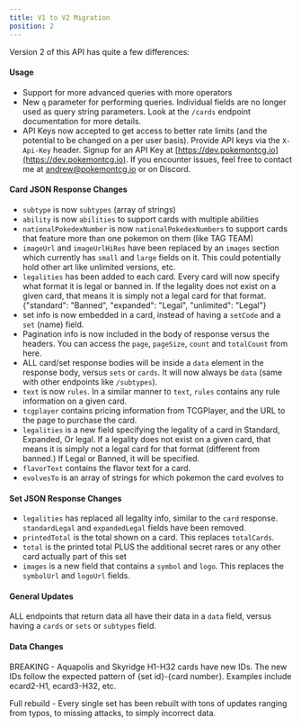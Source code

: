 ```yaml
---
title: V1 to V2 Migration
position: 2
---
```


Version 2 of this API has quite a few differences:

#### Usage

- Support for more advanced queries with more operators
- New `q` parameter for performing queries. Individual fields are no longer used as query string parameters. Look at the `/cards` endpoint documentation for more details.
- API Keys now accepted to get access to better rate limits (and the potential to be changed on a per user basis). Provide API keys via the `X-Api-Key` header. Signup for an API Key at [https://dev.pokemontcg.io](https://dev.pokemontcg.io). If you encounter issues, feel free to contact me at andrew@pokemontcg.io or on Discord.

#### Card JSON Response Changes

- `subtype` is now `subtypes` (array of strings)
- `ability` is now `abilities` to support cards with multiple abilities
- `nationalPokedexNumber` is now `nationalPokedexNumbers` to support cards that feature more than one pokemon on them (like TAG TEAM)
- `imageUrl` and `imageUrlHiRes` have been replaced by an `images` section which currently has `small` and `large` fields on it. This could potentially hold other art like unlimited versions, etc.
- `legalities` has been added to each card. Every card will now specify what format it is legal or banned in. If the legality does not exist on a given card, that means it is simply not a legal card for that format. {"standard": "Banned", "expanded": "Legal", "unlimited": "Legal"}
- set info is now embedded in a card, instead of having a `setCode` and a `set` (name) field.
- Pagination info is now included in the body of response versus the headers. You can access the `page`, `pageSize`, `count` and `totalCount` from here.
- ALL card/set response bodies will be inside a `data` element in the response body, versus `sets` or `cards`. It will now always be `data` (same with other endpoints like `/subtypes`).
- `text` is now `rules`. In a similar manner to `text`, `rules` contains any rule information on a given card.
- `tcgplayer` contains pricing information from TCGPlayer, and the URL to the page to purchase the card.
- `legalities` is a new field specifying the legality of a card in Standard, Expanded, Or legal. If a legality does not exist on a given card, that means it is simply not a legal card for that format (different from banned.) If Legal or Banned, it will be specified.
- `flavorText` contains the flavor text for a card.
- `evolvesTo` is an array of strings for which pokemon the card evolves to

#### Set JSON Response Changes

- `legalities` has replaced all legality info, similar to the `card` response. `standardLegal` and `expandedLegal` fields have been removed.
- `printedTotal` is the total shown on a card. This replaces `totalCards`.
- `total` is the printed total PLUS the additional secret rares or any other card actually part of this set
- `images` is a new field that contains a `symbol` and `logo`. This replaces the `symbolUrl` and `logoUrl` fields.

#### General Updates

ALL endpoints that return data all have their data in a `data` field, versus having a `cards` or `sets` or `subtypes` field.

#### Data Changes

BREAKING - Aquapolis and Skyridge H1-H32 cards have new IDs. The new IDs follow the expected pattern of {set id}-{card number}. Examples include ecard2-H1, ecard3-H32, etc.

Full rebuild - Every single set has been rebuilt with tons of updates ranging from typos, to missing attacks, to simply incorrect data.
